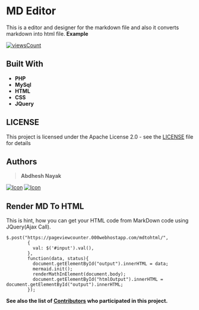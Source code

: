 
# MD Editor
This is a editor and designer for the markdown file and also it converts markdown into html file.
**Example**

[
![viewsCount](https://img.shields.io/badge/-Open%20Editor-blueviolet)
](https://abdheshnayak.github.io/mdeditor/)

## Built With
* **PHP**
* **MySql**
* **HTML**
* **CSS**
* **JQuery**

## LICENSE

This project is licensed under the Apache License 2.0 - see the [LICENSE](https://github.com/abdheshnayak/mdeditor/blob/master/LICENSE) file for details

## Authors
>**Abdhesh Nayak**

[![Icon](https://img.shields.io/badge/Github-lightgrey)](https://github.com/abdheshnayak) [![Icon](https://img.shields.io/badge/LinkedIn-blue)](https://www.linkedin.com/in/abdhesh-nayak/)

## Render MD To HTML
This is hint, how you can get your HTML code from MarkDown code using JQuery(Ajax Call).
```
$.post("https://pageviewcounter.000webhostapp.com/mdtohtml/",
        {
          val: $('#input').val(),
        },
        function(data, status){
	      document.getElementById("output").innerHTML = data;
          mermaid.init();
          renderMathInElement(document.body);
          document.getElementById("htmlOutput").innerHTML = document.getElementById("output").innerHTML;
        });
```

**See also the list of [Contributors](https://github.com/abdheshnayak/mdeditor/contributors) who participated in this project.**
